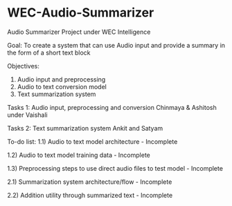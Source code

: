 # WEC-Audio-Summarizer
Audio Summarizer Project under WEC Intelligence 

Goal: To create a system that can use Audio input and provide a summary in the form of a short text block

Objectives:
1) Audio input and preprocessing
2) Audio to text conversion model
3) Text summarization system

Tasks 1: Audio input, preprocessing and conversion
Chinmaya & Ashitosh under Vaishali

Tasks 2: Text summarization system
Ankit and Satyam

To-do list:
1.1) Audio to text model architecture - Incomplete

1.2) Audio to text model training data - Incomplete

1.3) Preprocessing steps to use direct audio files to test model - Incomplete

2.1) Summarization system architecture/flow - Incomplete

2.2) Addition utility through summarized text  - Incomplete
